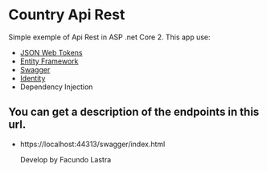 # Country Api Rest

Simple exemple of Api Rest in ASP .net Core 2.
This app use:
- [JSON Web Tokens](https://jwt.io/)
- [Entity Framework](https://docs.microsoft.com/en-us/ef/)
- [Swagger](https://swagger.io/)
- [Identity](https://docs.microsoft.com/en-us/aspnet/core/security/authentication/identity?view=aspnetcore-2.2&tabs=visual-studio)
- Dependency Injection


## You can get a description of the endpoints in this url.
-   https://localhost:44313/swagger/index.html
    

    Develop by Facundo Lastra

